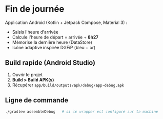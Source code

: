 # Fin de journée

Application Android (Kotlin + Jetpack Compose, Material 3) :
- Saisis l'heure d'arrivée
- Calcule l'heure de départ = arrivée + **8h27**
- Mémorise la dernière heure (DataStore)
- Icône adaptive inspirée DGFiP (bleu + or)

## Build rapide (Android Studio)
1. Ouvrir le projet
2. **Build > Build APK(s)**
3. Récupérer `app/build/outputs/apk/debug/app-debug.apk`

## Ligne de commande
```bash
./gradlew assembleDebug   # si le wrapper est configuré sur ta machine
```
